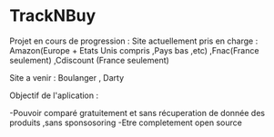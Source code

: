 # TrackNBuy

Projet en cours de progression :
Site actuellement pris en charge : Amazon(Europe + Etats Unis compris ,Pays bas ,etc) ,Fnac(France seulement) ,Cdiscount (France seulement)

Site a venir : Boulanger , Darty


Objectif de l'aplication :

 -Pouvoir comparé gratuitement et sans récuperation de donnée des produits ,sans sponsosoring
 -Etre completement open source

